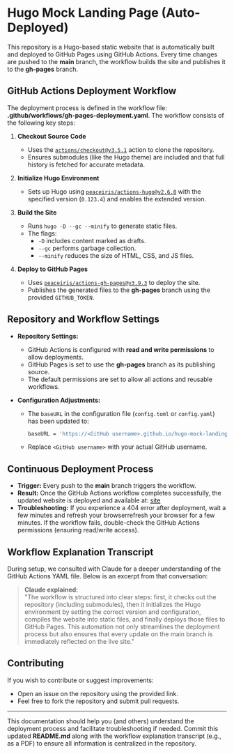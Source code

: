 # Hugo Mock Landing Page (Auto-Deployed)

This repository is a Hugo-based static website that is automatically built and deployed to GitHub Pages using GitHub Actions. Every time changes are pushed to the **main** branch, the workflow builds the site and publishes it to the **gh-pages** branch.

## GitHub Actions Deployment Workflow

The deployment process is defined in the workflow file: **.github/workflows/gh-pages-deployment.yaml**. The workflow consists of the following key steps:

1. **Checkout Source Code**
   - Uses the [`actions/checkout@v3.5.1`](https://github.com/actions/checkout) action to clone the repository.
   - Ensures submodules (like the Hugo theme) are included and that full history is fetched for accurate metadata.

2. **Initialize Hugo Environment**
   - Sets up Hugo using [`peaceiris/actions-hugo@v2.6.0`](https://github.com/peaceiris/actions-hugo) with the specified version (`0.123.4`) and enables the extended version.

3. **Build the Site**
   - Runs `hugo -D --gc --minify` to generate static files.
   - The flags:
     - `-D` includes content marked as drafts.
     - `--gc` performs garbage collection.
     - `--minify` reduces the size of HTML, CSS, and JS files.

4. **Deploy to GitHub Pages**
   - Uses [`peaceiris/actions-gh-pages@v3.9.3`](https://github.com/peaceiris/actions-gh-pages) to deploy the site.
   - Publishes the generated files to the **gh-pages** branch using the provided `GITHUB_TOKEN`.

## Repository and Workflow Settings

- **Repository Settings:**
  - GitHub Actions is configured with **read and write permissions** to allow deployments.
  - GitHub Pages is set to use the **gh-pages** branch as its publishing source.
  - The default permissions are set to allow all actions and reusable workflows.

- **Configuration Adjustments:**
  - The `baseURL` in the configuration file (`config.toml` or `config.yaml`) has been updated to:

    ``` bash
    baseURL = 'https://<GitHub username>.github.io/hugo-mock-landing-page-autodeployed/'
    ```

  - Replace `<GitHub username>` with your actual GitHub username.

## Continuous Deployment Process

- **Trigger:** Every push to the **main** branch triggers the workflow.
- **Result:** Once the GitHub Actions workflow completes successfully, the updated website is deployed and available at: [site](https://.github.io/hugo-mock-landing-page-autodeployed/)
- **Troubleshooting:** If you experience a 404 error after deployment, wait a few minutes and refresh your browserrefresh your browser for a few minutes. If the workflow fails, double-check the GitHub Actions permissions (ensuring read/write access).

## Workflow Explanation Transcript

During setup, we consulted with Claude for a deeper understanding of the GitHub Actions YAML file. Below is an excerpt from that conversation:

> **Claude explained:**  
> "The workflow is structured into clear steps: first, it checks out the repository (including submodules), then it initializes the Hugo environment by setting the correct version and configuration, compiles the website into static files, and finally deploys those files to GitHub Pages. This automation not only streamlines the deployment process but also ensures that every update on the main branch is immediately reflected on the live site."

## Contributing

If you wish to contribute or suggest improvements:

- Open an issue on the repository using the provided link.
- Feel free to fork the repository and submit pull requests.

---

This documentation should help you (and others) understand the deployment process and facilitate troubleshooting if needed. Commit this updated **README.md** along with the workflow explanation transcript (e.g., as a PDF) to ensure all information is centralized in the repository.
